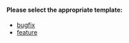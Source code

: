 #### Please select the appropriate template:

- [bugfix](.github/PULL_REQUEST_TEMPLATE/fix.md)
- [feature](.github/PULL_REQUEST_TEMPLATE/feature.md)
